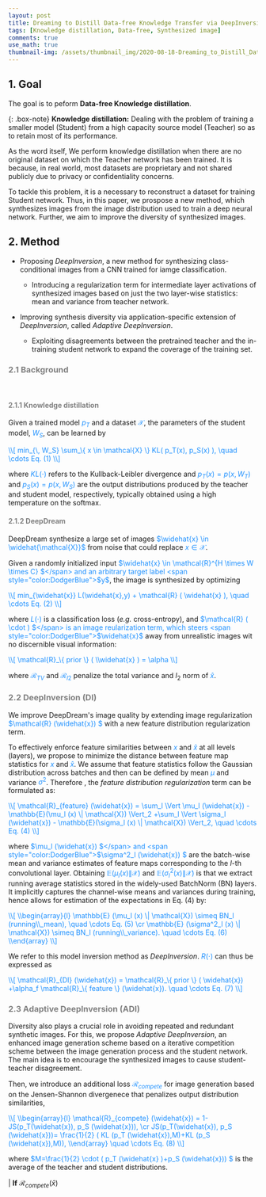 ```yaml
---
layout: post
title: Dreaming to Distill Data-free Knowledge Transfer via DeepInversion
tags: [Knowledge distillation, Data-free, Synthesized image]
comments: true
use_math: true
thumbnail-img: /assets/thumbnail_img/2020-08-18-Dreaming_to_Distill_Data-free_Knowledge_Transfer_via_DeepInversion/post.png
---
```


## 1. Goal

The goal is to peform **Data-free Knowledge distillation**.

{: .box-note}
**Knowledge distillation:** Dealing with the problem of training a smaller model (Student) from a high capacity source model (Teacher) so as to retain most of its performance.

As the word itself, We perform knowledge distillation when there are no original dataset on which the Teacher network has been trained. It is because, in real world, most datasets are proprietary and not shared publicly due to privacy or confidentiality concerns. 

To tackle this problem, it is a necessary to reconstruct a dataset for training Student network. Thus, in this paper, we prospose a new method, which synthesizes images from the image distribution used to train a deep neural network. Further, we aim to improve the diversity of synthesized images.

## 2. Method

* Proposing *DeepInversion*, a new method for synthesizing class-conditional images from a CNN trained for iamge classification.
	* Introducing a regularization term for intermediate layer activations of synthesized images based on just the two layer-wise statistics: mean and variance from teacher network.


* Improving synthesis diversity via application-specific extension of *DeepInversion*, called *Adaptive DeepInversion*.
	* Exploiting disagreements between the pretrained teacher and the in-training student network to expand the coverage of the training set.


### <span style="color:gray">2.1 Background </span>

<br />

#### <span style="color:gray">2.1.1 Knowledge distillation </span>

Given a trained model <span style="color:DodgerBlue">$p_T$</span> and a dataset <span style="color:DodgerBlue">$\mathcal{X}$</span>, the parameters of the student model, <span style="color:DodgerBlue">$W_S$</span>, can be learned by 


<span style="color:DodgerBlue">
\\[
min_{\, W_S} \sum_\{ x \in \mathcal{X} \} KL( p_T(x), p_S(x) ), \quad \cdots Eq. (1)
\\]
</span>

where <span style="color:DodgerBlue">$KL( \cdot )$</span> refers to the Kullback-Leibler divergence and <span style="color:DodgerBlue">$p_T(x)= p(x, W_T)$</span> and <span style="color:DodgerBlue">$p_S(x)=p(x, W_S)$</span> are the output distributions produced by the teacher and student model, respectively, typically obtained using a high temperature on the softmax.

#### <span style="color:gray">2.1.2 DeepDream </span>

DeepDream synthesize a large set of images <span style="color:DodgerBlue">$\widehat{x} \in \widehat{\mathcal{X}}$</span> from noise that could replace <span style="color:DodgerBlue">$x \in \mathcal{X}$</span>.

Given a randomly initialized input <span style="color:DodgerBlue">$\widehat{x} \in \mathcal{R}^{H \times W \times C} $</span> and an arbitrary target label <span style="color:DodgerBlue">$y$</span>, the image is synthesized by optimizing

<span style="color:DodgerBlue">
\\[
min_{\widehat{x}} L(\widehat{x},y) + \mathcal{R} ( \widehat{x} ), \quad \cdots Eq. (2)
\\]
</span>

where <span style="color:DodgerBlue">$L(\cdot)$</span> is a classification loss (*e.g.* cross-entropy), and <span style="color:DodgerBlue">$\mathcal{R} ( \cdot ) $</span> is an image reularization term, which steers <span style="color:DodgerBlue">$\widehat{x}$</span> away from unrealistic images wit no discernible visual information:

<span style="color:DodgerBlue">
\\[
\mathcal{R}_\{ prior \} ( \\widehat{x} ) = \alpha
\\]
</span>

where <span style="color:DodgerBlue">$\mathcal{R}_{TV}$</span> and <span style="color:DodgerBlue">$\mathcal{R}_{l2}$</span> penalize the total variance and $l_2$ norm of <span style="color:DodgerBlue">$\widehat{x}$</span>.



### <span style="color:gray">2.2 DeepInversion (DI) </span>


We improve DeepDream's image quality by extending image regularization  <span style="color:DodgerBlue">$\mathcal{R} (\widehat{x}) $</span> with a new feature distribution regularization term.

To effectively enforce feature similarities between <span style="color:DodgerBlue">$x$</span> and  <span style="color:DodgerBlue">$\widehat{x}$</span> at all levels (layers), we propose to minimize the distance between feature map statistics for <span style="color:DodgerBlue">$x$</span> and  <span style="color:DodgerBlue">$\widehat{x}$</span>. We assume that feature statistics follow the Gaussian distribution across batches and then can be defined by mean  <span style="color:DodgerBlue">$\mu$</span> and variance  <span style="color:DodgerBlue">$\sigma^2$</span>. Therefore , the *feature distribution regularization* term can be formulated as:

<span style="color:DodgerBlue">
\\[
\mathcal{R}_{feature} (\widehat{x}) = \sum_l \Vert \mu_l (\widehat{x}) - \mathbb{E}(\mu_l (x) \| \mathcal{X}) \Vert_2 +\sum_l \Vert \sigma_l (\widehat{x}) - \mathbb{E}(\sigma_l (x) \| \mathcal{X}) \Vert_2, \quad \cdots Eq. (4)
\\]
</span>


where <span style="color:DodgerBlue">$\mu_l (\widehat{x}) $</span> and <span style="color:DodgerBlue">$\sigma^2_l (\widehat{x}) $</span> are the batch-wise mean and variance estimates of feature maps corresponding to the $l$-th convolutional layer. Obtaining <span style="color:DodgerBlue">$\mathbb{E} ( \mu_l (x) \| \mathcal{X} )$</span> and <span style="color:DodgerBlue">$\mathbb{E} ( \sigma^2_l (x) \| \mathcal{X} )$</span> is that we extract running average statistics stored in the widely-used BatchNorm (BN) layers. It implicitly captures the channel-wise means and variances during training, hence allows for estimation of the expectations in Eq. (4) by:

<span style="color:DodgerBlue">
\\[
\\begin{array}{l}
\mathbb{E} (\mu_l (x) \| \mathcal{X}) \simeq BN_l (running\\_mean), \quad \cdots Eq. (5) \cr
\mathbb{E} (\sigma^2_l (x) \| \mathcal{X}) \simeq BN_l (running\\_variance). \quad \cdots Eq. (6)
\\end{array}
\\]
</span>

We refer to this model inversion method as *DeepInversion*. <span style="color:DodgerBlue">$R(\cdot)$</span> can thus be expressed as 

<span style="color:DodgerBlue">
\\[
\mathcal{R}_{DI} (\widehat{x}) = \mathcal{R}_\{ prior \} ( \widehat{x}) +\alpha_f \mathcal{R}_\{ feature \} (\widehat{x}). \quad \cdots Eq. (7)
\\]
</span>



### <span style="color:gray">2.3 Adaptive DeepInversion (ADI) </span>

Diversity also plays a crucial role in avoiding repeated and redundant synthetic images. For this, we propose *Adaptive DeepInversion*, an enhanced image generation scheme based on a iterative competition scheme between the image generation process and the student network. The main idea is to encourage the synthesized images to cause student-teacher disagreement.

Then, we introduce an additional loss <span style="color:DodgerBlue">$\mathcal{R}_{compete}$</span> for image generation based on the Jensen-Shannon divergenece that penalizes output distribution similarities,


<span style="color:DodgerBlue">
\\[
\\begin{array}{l}
\mathcal{R}_{compete} (\widehat{x}) = 1- JS(p_T(\widehat{x}), p_S (\widehat{x})), \cr
JS(p_T(\widehat{x}), p_S (\widehat{x}))= \frac{1}{2} ( KL (p_T (\widehat{x}),M)+KL (p_S (\widehat{x}),M)), 
\\end{array} \quad \cdots Eq. (8)
\\]
</span>

where <span style="color:DodgerBlue">$M=\frac{1}{2} \cdot ( p_T (\widehat{x} )+p_S (\widehat{x})) $</span> is the average of the teacher and student distributions.


| **If** $\mathcal{R}_{compete} (\widehat{x})$